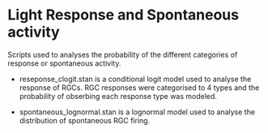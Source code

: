 # Light Response and Spontaneous activity

Scripts used to analyses the probability of the different categories of response or spontaneous activity.

- reseponse_clogit.stan is a conditional logit model used to analyse the response of RGCs. RGC responses were categorised to 4 types and the probability of obserbing each response type was modeled. 

- spontaneous_lognormal.stan is a lognormal model used to analyse the distribution of spontaneous RGC firing. 
